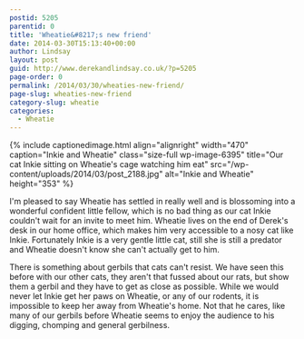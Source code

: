 ```yaml
---
postid: 5205
parentid: 0
title: 'Wheatie&#8217;s new friend'
date: 2014-03-30T15:13:40+00:00
author: Lindsay
layout: post
guid: http://www.derekandlindsay.co.uk/?p=5205
page-order: 0
permalink: /2014/03/30/wheaties-new-friend/
page-slug: wheaties-new-friend
category-slug: wheatie
categories:
  - Wheatie
---
```

{% include captionedimage.html align="alignright" width="470" caption="Inkie and Wheatie" class="size-full wp-image-6395" title="Our cat Inkie sitting on Wheatie's cage watching him eat" src="/wp-content/uploads/2014/03/post_2188.jpg" alt="Inkie and Wheatie" height="353" %} 

I'm pleased to say Wheatie has settled in really well and is blossoming into a wonderful confident little fellow, which is no bad thing as our cat Inkie couldn't wait for an invite to meet him. Wheatie lives on the end of Derek's desk in our home office, which makes him very accessible to a nosy cat like Inkie. Fortunately Inkie is a very gentle little cat, still she is still a predator and Wheatie doesn't know she can't actually get to him.

There is something about gerbils that cats can't resist. We have seen this before with our other cats, they aren't that fussed about our rats, but show them a gerbil and they have to get as close as possible. While we would never let Inkie get her paws on Wheatie, or any of our rodents, it is impossible to keep her away from Wheatie's home. Not that he cares, like many of our gerbils before Wheatie seems to enjoy the audience to his digging, chomping and general gerbilness.